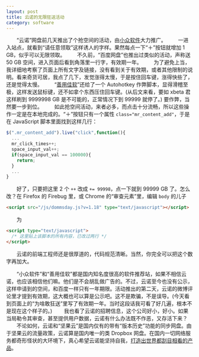```yaml
---
layout: post
title: 云诺的无限狂送活动
category: software
---
```


　　“云诺”网盘前几天推出了个抢空间的活动，由[小众软件][1]大力推广。
　　一进入站点，就看到“请任意领取”这样诱人的字样。果然每点一下“＋”按钮就增加 1 GB，似乎可以无限领取。
　　不久前，“百度网盘”也推出过类似的活动，声称送 50 GB 空间，进入页面后看到角落里一行字，有效期一年。
　　为了避免上当，我详细地考察了页面上所有文字及链接，没有看到关于有效期，或者其他限制的说明。看来奇货可居，我点了几下，发觉涨得太慢，于是按住回车键，涨得快些了，还是觉得太慢。
　　“[善用佳软][2]”还给了一个 Autohotkey 作弊脚本，显得滑稽至极，这样发送鼠标键，还不如拿个东西压住回车键。(从后文来看，要如 xbeta 君这样刷到 9999998 GB 是不可能的，正常情况下到 99999 就停了。) 要作弊，当然要一步到位。
　　如此抢空间活动，来者必多，而点击十分流畅，所以这些操作一定是在本地完成的。“＋”按钮只有一个属性 `class="mr_content_add"`，于是在 JavaScript 脚本里面找到这样几行：

``` javascript
$(".mr_content_add").live("click",function(){
  ...
  mr_click_times++;
  space_input_val++;
  if(space_input_val == 100000){
    return;
  }
  ...
}
```

　　好了，只要把这里 2 个 `++` 改成 `+= 99998`，点一下就到 99999 GB 了。怎么改？在 Firefox 的 Firebug 里，或 Chrome 的“审查元素”里，编辑 `body` 的儿子

``` html
<script src="/js/dommsday.js?v=1.18" type="text/javascript"></script>
```

　　为

``` html
<script type="text/javascript">
  /* 这里贴上该脚本的所有内容，已改过两行 */
</script>
```

　　云诺的前端工程师还是很厚道的，代码规范清晰。当然，你完全可以把这个数字再加大。

　　“小众软件”和“善用佳软”都是国内知名度很高的软件推荐站，如果不相信云诺，也应该相信他们嘛。他们是不会胡乱做广告的。不过，云诺至今也没有公示，这样申请到的空间，和百度一样只有一年期限。活动推出的第二天，云诺的微博评论里才提到有效期，这大概也可以算是公示吧。这不是欺骗，不是误导。(今天看到页面上的“为啥敢狂送”里写了有效期一年。当时这段话我可看了好几遍，根本不是现在这个样子的。)
　　我也看了云诺的招聘信息，这个公司好小，好小。如果当局勒令其审查，甚至提供用户数据，云诺有什么办法既不作恶，又存活下来？
　　不论如何，云诺和“坚果云”是国内仅有的带有“版本历史”功能的同步网盘。由于坚果云的流量政策，云诺算是国内唯一的类 Dropbox 网盘。在国内一切网络服务都奇形怪状的大环境下，真心希望云诺能坚持自我，[打造出世界都刮目相看的产品][3]。

[1]: http://e.weibo.com/1684197391/z9qjDzi47 "小众软件的微博"
[2]: http://xbeta.info/yunio.htm "云诺：跨平台云储存服务 | 善用佳软"
[3]: https://www.yunio.com/hr/ "云诺 - 加入我们"
